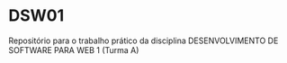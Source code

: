 # DSW01
Repositório para o trabalho prático da disciplina DESENVOLVIMENTO DE SOFTWARE PARA WEB 1 (Turma A)
